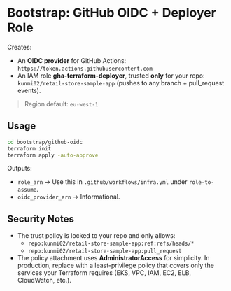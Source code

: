 # Bootstrap: GitHub OIDC + Deployer Role

Creates:
- An **OIDC provider** for GitHub Actions: `https://token.actions.githubusercontent.com`
- An IAM role **gha-terraform-deployer**, trusted **only** for your repo:
  `kunmi02/retail-store-sample-app` (pushes to any branch + pull_request events).

> Region default: `eu-west-1`

## Usage

```bash
cd bootstrap/github-oidc
terraform init
terraform apply -auto-approve
```

Outputs:
- `role_arn` → Use this in `.github/workflows/infra.yml` under `role-to-assume`.
- `oidc_provider_arn` → Informational.

## Security Notes
- The trust policy is locked to your repo and only allows:
  - `repo:kunmi02/retail-store-sample-app:ref:refs/heads/*`
  - `repo:kunmi02/retail-store-sample-app:pull_request`
- The policy attachment uses **AdministratorAccess** for simplicity. In production, replace with a least-privilege policy that covers only the services your Terraform requires (EKS, VPC, IAM, EC2, ELB, CloudWatch, etc.).
